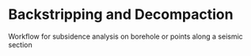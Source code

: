 # Backstripping and Decompaction
 Workflow for subsidence analysis on borehole or points along a seismic section
